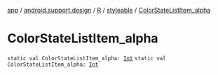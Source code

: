 [app](../../../index.md) / [android.support.design](../../index.md) / [R](../index.md) / [styleable](index.md) / [ColorStateListItem_alpha](.)

# ColorStateListItem_alpha

`static val ColorStateListItem_alpha: `[`Int`](https://kotlinlang.org/api/latest/jvm/stdlib/kotlin/-int/index.html)
`static val ColorStateListItem_alpha: `[`Int`](https://kotlinlang.org/api/latest/jvm/stdlib/kotlin/-int/index.html)